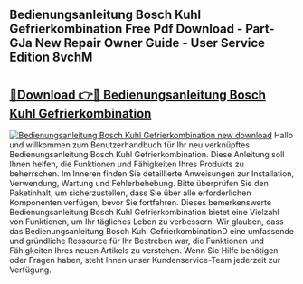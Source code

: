 ## Bedienungsanleitung Bosch Kuhl Gefrierkombination Free Pdf Download - Part-GJa New Repair Owner Guide - User Service Edition 8vchM

# <h2><a href="http://df0yyqw.blite.top/?on=Bedienungsanleitung+Bosch+Kuhl+Gefrierkombination">🔗Download 👉🔴 Bedienungsanleitung Bosch Kuhl Gefrierkombination</a></h2>

[![Bedienungsanleitung Bosch Kuhl Gefrierkombination new download](https://i.imgur.com/lujVjoI.png)](http://df0yyqw.blite.top/?on=Bedienungsanleitung+Bosch+Kuhl+Gefrierkombination)
Hallo und willkommen zum Benutzerhandbuch für Ihr neu verknüpftes Bedienungsanleitung Bosch Kuhl Gefrierkombination. Diese Anleitung soll Ihnen helfen, die Funktionen und Fähigkeiten Ihres Produkts zu beherrschen. Im Inneren finden Sie detaillierte Anweisungen zur Installation, Verwendung, Wartung und Fehlerbehebung. Bitte überprüfen Sie den Paketinhalt, um sicherzustellen, dass Sie über alle erforderlichen Komponenten verfügen, bevor Sie fortfahren. Dieses bemerkenswerte Bedienungsanleitung Bosch Kuhl Gefrierkombination bietet eine Vielzahl von Funktionen, um Ihr tägliches Leben zu verbessern. Wir glauben, dass das Bedienungsanleitung Bosch Kuhl GefrierkombinationD eine umfassende und gründliche Ressource für Ihr Bestreben war, die Funktionen und Fähigkeiten Ihres neuen Artikels zu verstehen. Wenn Sie Hilfe benötigen oder Fragen haben, steht Ihnen unser Kundenservice-Team jederzeit zur Verfügung.
